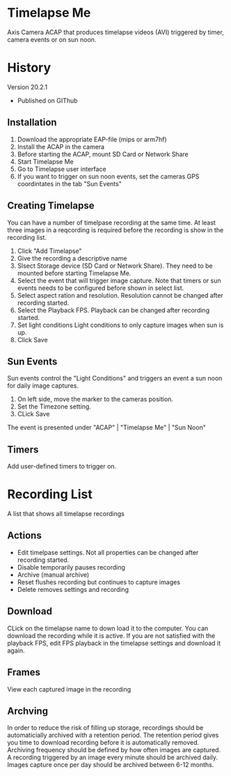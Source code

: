 # Timelapse Me
Axis Camera ACAP that produces timelapse videos (AVI) triggered by timer, camera events or on sun noon.

# History
Version 20.2.1
- Published on GIThub

## Installation
1. Download the appropriate EAP-file (mips or arm7hf)
2. Install the ACAP in the camera
3. Before starting the ACAP, mount SD Card or Network Share
4. Start Timelapse Me
5. Go to Timelapse user interface
6. If you want to trigger on sun noon events, set the cameras GPS coordintates in the tab "Sun Events"

## Creating Timelapse
You can have a number of timelpase recording at the same time.  At least three images in a reqcording is required before the recording is show in the recording list.

1. Click "Add Timelapse"
2. Give the recording a descriptive name
3. Slsect Storage device (SD Card or Network Share).  They need to be mounted before starting Timelapse Me.
4. Select the event that will trigger image capture.  Note that timers or sun events needs to be configured before shown in select list.
5. Select aspect ration and resolution.  Resolution cannot be changed after recording started.
6. Select the Playback FPS.  Playback can be changed after recording started.
7. Set light conditions Light conditions to only capture images when sun is up.
8. Click Save

## Sun Events
Sun events control the "Light Conditions" and triggers an event a sun noon for daily image captures.
1. On left side, move the marker to the cameras position.
2. Set the Timezone setting.
3. CLick Save

The event is presented under "ACAP" | "Timelapse Me" | "Sun Noon"

## Timers
Add user-defined timers to trigger on.

# Recording List
A list that shows all timelapse recordings

## Actions
- Edit timelpase settings.  Not all properties can be changed after recording started.
- Disable temporarily pauses recording
- Archive (manual archive) 
- Reset flushes recording but continues to capture images
- Delete removes settings and recording

## Download
CLick on the timelapse name to down load it to the computer.  You can download the recording while it is active.  If you are not satisfied with the playback FPS, edit FPS playback in the timelapse settings and download it again.

## Frames
View each captured image in the recording

## Archving
In order to reduce the risk of filling up storage, recordings should be automaticially archived with a retention period.  The retention period gives you time to download recording before it is automatically removed.  Archiving frequency should be defined by how often images are captured.  A recording triggered by an image every minute should be archived daily.  Images capture once per day should be archived between 6-12 months.

